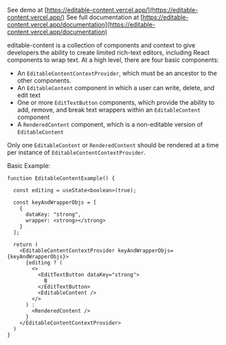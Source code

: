 See demo at [https://editable-content.vercel.app/](https://editable-content.vercel.app/)
See full documentation at [https://editable-content.vercel.app/documentation](https://editable-content.vercel.app/documentation)



editable-content is a collection of components and context to give developers the ability to create limited rich-text editors, including React components to wrap text. At a high level, there are four basic components:

- An `EditableContentContextProvider`, which must be an ancestor to the other components.
- An `EditableContent` component in which a user can write, delete, and edit text
- One or more `EditTextButton` components, which provide the ability to add, remove, and break text wrappers within an `EditableContent` component
- A `RenderedContent` component, which is a non-editable version of `EditableContent`

Only one `EditableContent` or `RenderedContent` should be rendered at a time per instance of `EditableContentContextProvider`.


Basic Example:

```
function EditableContentExample() {

  const editing = useState<boolean>(true);

  const keyAndWrapperObjs = [
    {
      dataKey: "strong",
      wrapper: <strong></strong>
    }
  ];

  return (
    <EditableContentContextProvider keyAndWrapperObjs={keyAndWrapperObjs}>
      {editing ? (
        <>
          <EditTextButton dataKey="strong">
            B
          </EditTextButton>
          <EditableContent />
        </>
      ) :
        <RenderedContent />
      }
    </EditableContentContextProvider>
  )
}

```